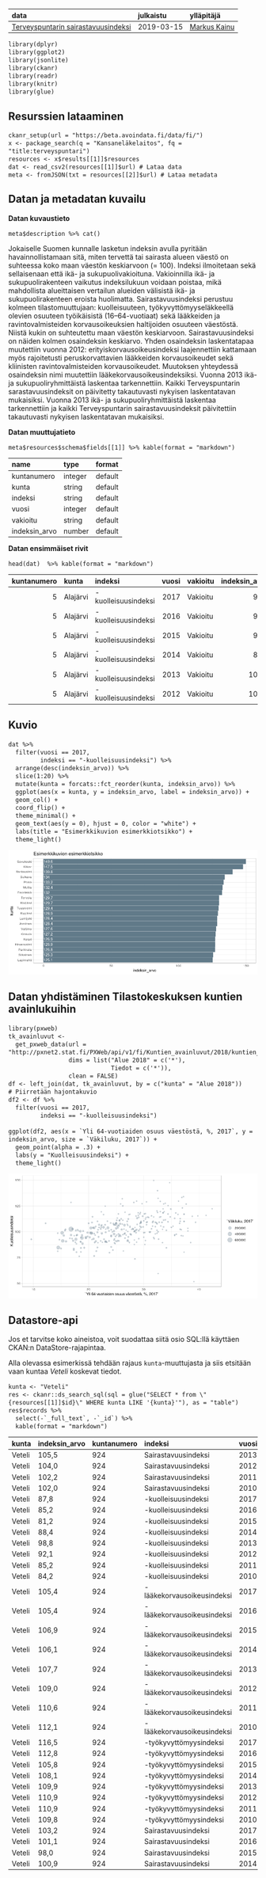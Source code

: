 <table>
<thead>
<tr class="header">
<th style="text-align: left;">data</th>
<th style="text-align: left;">julkaistu</th>
<th style="text-align: left;">ylläpitäjä</th>
</tr>
</thead>
<tbody>
<tr class="odd">
<td style="text-align: left;"><a href='https://beta.avoindata.fi/data/fi/dataset/terveyspuntarin-sairastavuusindeksi'>Terveyspuntarin sairastavuusindeksi</a></td>
<td style="text-align: left;">2019-03-15</td>
<td style="text-align: left;"><a href='mailto:markus.kainu@kela.fi'>Markus Kainu</a></td>
</tr>
</tbody>
</table>

    library(dplyr)
    library(ggplot2)
    library(jsonlite)
    library(ckanr)
    library(readr)
    library(knitr)
    library(glue)

Resurssien lataaminen
---------------------

    ckanr_setup(url = "https://beta.avoindata.fi/data/fi/")
    x <- package_search(q = "Kansaneläkelaitos", fq = "title:terveyspuntari")
    resources <- x$results[[1]]$resources
    dat <- read_csv2(resources[[1]]$url) # Lataa data
    meta <- fromJSON(txt = resources[[2]]$url) # Lataa metadata

Datan ja metadatan kuvailu
--------------------------

**Datan kuvaustieto**

    meta$description %>% cat()

Jokaiselle Suomen kunnalle lasketun indeksin avulla pyritään
havainnollistamaan sitä, miten tervettä tai sairasta alueen väestö on
suhteessa koko maan väestön keskiarvoon (= 100). Indeksi ilmoitetaan
sekä sellaisenaan että ikä- ja sukupuolivakioituna. Vakioinnilla ikä- ja
sukupuolirakenteen vaikutus indeksilukuun voidaan poistaa, mikä
mahdollista alueittaisen vertailun alueiden välisistä ikä- ja
sukupuolirakenteen eroista huolimatta. Sairastavuusindeksi perustuu
kolmeen tilastomuuttujaan: kuolleisuuteen, työkyvyttömyyseläkkeellä
olevien osuuteen työikäisistä (16–64-vuotiaat) sekä lääkkeiden ja
ravintovalmisteiden korvausoikeuksien haltijoiden osuuteen väestöstä.
Niistä kukin on suhteutettu maan väestön keskiarvoon.
Sairastavuusindeksi on näiden kolmen osaindeksin keskiarvo. Yhden
osaindeksin laskentatapaa muutettiin vuonna 2012:
erityiskorvausoikeusindeksi laajennettiin kattamaan myös rajoitetusti
peruskorvattavien lääkkeiden korvausoikeudet sekä kliinisten
ravintovalmisteiden korvausoikeudet. Muutoksen yhteydessä osaindeksin
nimi muutettiin lääkekorvausoikeusindeksiksi. Vuonna 2013 ikä- ja
sukupuoliryhmittäistä laskentaa tarkennettiin. Kaikki Terveyspuntarin
sarastavuusindeksit on päivitetty takautuvasti nykyisen laskentatavan
mukaisiksi. Vuonna 2013 ikä- ja sukupuoliryhmittäistä laskentaa
tarkennettiin ja kaikki Terveyspuntarin sairastavuusindeksit
päivitettiin takautuvasti nykyisen laskentatavan mukaisiksi.

**Datan muuttujatieto**

    meta$resources$schema$fields[[1]] %>% kable(format = "markdown")

<table>
<thead>
<tr class="header">
<th style="text-align: left;">name</th>
<th style="text-align: left;">type</th>
<th style="text-align: left;">format</th>
</tr>
</thead>
<tbody>
<tr class="odd">
<td style="text-align: left;">kuntanumero</td>
<td style="text-align: left;">integer</td>
<td style="text-align: left;">default</td>
</tr>
<tr class="even">
<td style="text-align: left;">kunta</td>
<td style="text-align: left;">string</td>
<td style="text-align: left;">default</td>
</tr>
<tr class="odd">
<td style="text-align: left;">indeksi</td>
<td style="text-align: left;">string</td>
<td style="text-align: left;">default</td>
</tr>
<tr class="even">
<td style="text-align: left;">vuosi</td>
<td style="text-align: left;">integer</td>
<td style="text-align: left;">default</td>
</tr>
<tr class="odd">
<td style="text-align: left;">vakioitu</td>
<td style="text-align: left;">string</td>
<td style="text-align: left;">default</td>
</tr>
<tr class="even">
<td style="text-align: left;">indeksin_arvo</td>
<td style="text-align: left;">number</td>
<td style="text-align: left;">default</td>
</tr>
</tbody>
</table>

**Datan ensimmäiset rivit**

    head(dat)  %>% kable(format = "markdown")

<table>
<thead>
<tr class="header">
<th style="text-align: right;">kuntanumero</th>
<th style="text-align: left;">kunta</th>
<th style="text-align: left;">indeksi</th>
<th style="text-align: right;">vuosi</th>
<th style="text-align: left;">vakioitu</th>
<th style="text-align: right;">indeksin_arvo</th>
</tr>
</thead>
<tbody>
<tr class="odd">
<td style="text-align: right;">5</td>
<td style="text-align: left;">Alajärvi</td>
<td style="text-align: left;">-kuolleisuusindeksi</td>
<td style="text-align: right;">2017</td>
<td style="text-align: left;">Vakioitu</td>
<td style="text-align: right;">93.8</td>
</tr>
<tr class="even">
<td style="text-align: right;">5</td>
<td style="text-align: left;">Alajärvi</td>
<td style="text-align: left;">-kuolleisuusindeksi</td>
<td style="text-align: right;">2016</td>
<td style="text-align: left;">Vakioitu</td>
<td style="text-align: right;">91.9</td>
</tr>
<tr class="odd">
<td style="text-align: right;">5</td>
<td style="text-align: left;">Alajärvi</td>
<td style="text-align: left;">-kuolleisuusindeksi</td>
<td style="text-align: right;">2015</td>
<td style="text-align: left;">Vakioitu</td>
<td style="text-align: right;">92.9</td>
</tr>
<tr class="even">
<td style="text-align: right;">5</td>
<td style="text-align: left;">Alajärvi</td>
<td style="text-align: left;">-kuolleisuusindeksi</td>
<td style="text-align: right;">2014</td>
<td style="text-align: left;">Vakioitu</td>
<td style="text-align: right;">89.5</td>
</tr>
<tr class="odd">
<td style="text-align: right;">5</td>
<td style="text-align: left;">Alajärvi</td>
<td style="text-align: left;">-kuolleisuusindeksi</td>
<td style="text-align: right;">2013</td>
<td style="text-align: left;">Vakioitu</td>
<td style="text-align: right;">102.7</td>
</tr>
<tr class="even">
<td style="text-align: right;">5</td>
<td style="text-align: left;">Alajärvi</td>
<td style="text-align: left;">-kuolleisuusindeksi</td>
<td style="text-align: right;">2012</td>
<td style="text-align: left;">Vakioitu</td>
<td style="text-align: right;">104.7</td>
</tr>
</tbody>
</table>

Kuvio
-----

    dat %>% 
      filter(vuosi == 2017,
             indeksi == "-kuolleisuusindeksi") %>% 
      arrange(desc(indeksin_arvo)) %>% 
      slice(1:20) %>% 
      mutate(kunta = forcats::fct_reorder(kunta, indeksin_arvo)) %>% 
      ggplot(aes(x = kunta, y = indeksin_arvo, label = indeksin_arvo)) + 
      geom_col() + 
      coord_flip() + 
      theme_minimal() +
      geom_text(aes(y = 0), hjust = 0, color = "white") +
      labs(title = "Esimerkkikuvion esimerkkiotsikko") +
      theme_light()

![](esimerkki_R_files/figure-markdown_strict/kuva1-1.png)

Datan yhdistäminen Tilastokeskuksen kuntien avainlukuihin
---------------------------------------------------------

    library(pxweb)
    tk_avainluvut <- 
      get_pxweb_data(url = "http://pxnet2.stat.fi/PXWeb/api/v1/fi/Kuntien_avainluvut/2018/kuntien_avainluvut_2018_viimeisin.px",
                     dims = list("Alue 2018" = c('*'),
                                 Tiedot = c('*')),
                     clean = FALSE)
    df <- left_join(dat, tk_avainluvut, by = c("kunta" = "Alue 2018"))
    # Piirretään hajontakuvio
    df2 <- df %>% 
      filter(vuosi == 2017,
             indeksi == "-kuolleisuusindeksi") 

    ggplot(df2, aes(x = `Yli 64-vuotiaiden osuus väestöstä, %, 2017`, y = indeksin_arvo, size = `Väkiluku, 2017`)) + 
      geom_point(alpha = .3) +
      labs(y = "Kuolleisuusindeksi") + 
      theme_light()

![](esimerkki_R_files/figure-markdown_strict/join-1.png)

Datastore-api
-------------

Jos et tarvitse koko aineistoa, voit suodattaa siitä osio SQL:llä
käyttäen CKAN:n DataStore-rajapintaa.

Alla olevassa esimerkissä tehdään rajaus `kunta`-muuttujasta ja siis
etsitään vaan kuntaa *Veteli* koskevat tiedot.

    kunta <- "Veteli"
    res <- ckanr::ds_search_sql(sql = glue("SELECT * from \"{resources[[1]]$id}\" WHERE kunta LIKE '{kunta}'"), as = "table")
    res$records %>% 
      select(-`_full_text`, -`_id`) %>% 
      kable(format = "markdown")

<table>
<thead>
<tr class="header">
<th style="text-align: left;">kunta</th>
<th style="text-align: left;">indeksin_arvo</th>
<th style="text-align: left;">kuntanumero</th>
<th style="text-align: left;">indeksi</th>
<th style="text-align: left;">vuosi</th>
<th style="text-align: left;">vakioitu</th>
</tr>
</thead>
<tbody>
<tr class="odd">
<td style="text-align: left;">Veteli</td>
<td style="text-align: left;">105,5</td>
<td style="text-align: left;">924</td>
<td style="text-align: left;">Sairastavuusindeksi</td>
<td style="text-align: left;">2013</td>
<td style="text-align: left;">Vakioitu</td>
</tr>
<tr class="even">
<td style="text-align: left;">Veteli</td>
<td style="text-align: left;">104,0</td>
<td style="text-align: left;">924</td>
<td style="text-align: left;">Sairastavuusindeksi</td>
<td style="text-align: left;">2012</td>
<td style="text-align: left;">Vakioitu</td>
</tr>
<tr class="odd">
<td style="text-align: left;">Veteli</td>
<td style="text-align: left;">102,2</td>
<td style="text-align: left;">924</td>
<td style="text-align: left;">Sairastavuusindeksi</td>
<td style="text-align: left;">2011</td>
<td style="text-align: left;">Vakioitu</td>
</tr>
<tr class="even">
<td style="text-align: left;">Veteli</td>
<td style="text-align: left;">102,0</td>
<td style="text-align: left;">924</td>
<td style="text-align: left;">Sairastavuusindeksi</td>
<td style="text-align: left;">2010</td>
<td style="text-align: left;">Vakioitu</td>
</tr>
<tr class="odd">
<td style="text-align: left;">Veteli</td>
<td style="text-align: left;">87,8</td>
<td style="text-align: left;">924</td>
<td style="text-align: left;">-kuolleisuusindeksi</td>
<td style="text-align: left;">2017</td>
<td style="text-align: left;">Vakioitu</td>
</tr>
<tr class="even">
<td style="text-align: left;">Veteli</td>
<td style="text-align: left;">85,2</td>
<td style="text-align: left;">924</td>
<td style="text-align: left;">-kuolleisuusindeksi</td>
<td style="text-align: left;">2016</td>
<td style="text-align: left;">Vakioitu</td>
</tr>
<tr class="odd">
<td style="text-align: left;">Veteli</td>
<td style="text-align: left;">81,2</td>
<td style="text-align: left;">924</td>
<td style="text-align: left;">-kuolleisuusindeksi</td>
<td style="text-align: left;">2015</td>
<td style="text-align: left;">Vakioitu</td>
</tr>
<tr class="even">
<td style="text-align: left;">Veteli</td>
<td style="text-align: left;">88,4</td>
<td style="text-align: left;">924</td>
<td style="text-align: left;">-kuolleisuusindeksi</td>
<td style="text-align: left;">2014</td>
<td style="text-align: left;">Vakioitu</td>
</tr>
<tr class="odd">
<td style="text-align: left;">Veteli</td>
<td style="text-align: left;">98,8</td>
<td style="text-align: left;">924</td>
<td style="text-align: left;">-kuolleisuusindeksi</td>
<td style="text-align: left;">2013</td>
<td style="text-align: left;">Vakioitu</td>
</tr>
<tr class="even">
<td style="text-align: left;">Veteli</td>
<td style="text-align: left;">92,1</td>
<td style="text-align: left;">924</td>
<td style="text-align: left;">-kuolleisuusindeksi</td>
<td style="text-align: left;">2012</td>
<td style="text-align: left;">Vakioitu</td>
</tr>
<tr class="odd">
<td style="text-align: left;">Veteli</td>
<td style="text-align: left;">85,2</td>
<td style="text-align: left;">924</td>
<td style="text-align: left;">-kuolleisuusindeksi</td>
<td style="text-align: left;">2011</td>
<td style="text-align: left;">Vakioitu</td>
</tr>
<tr class="even">
<td style="text-align: left;">Veteli</td>
<td style="text-align: left;">84,2</td>
<td style="text-align: left;">924</td>
<td style="text-align: left;">-kuolleisuusindeksi</td>
<td style="text-align: left;">2010</td>
<td style="text-align: left;">Vakioitu</td>
</tr>
<tr class="odd">
<td style="text-align: left;">Veteli</td>
<td style="text-align: left;">105,4</td>
<td style="text-align: left;">924</td>
<td style="text-align: left;">-lääkekorvausoikeusindeksi</td>
<td style="text-align: left;">2017</td>
<td style="text-align: left;">Vakioitu</td>
</tr>
<tr class="even">
<td style="text-align: left;">Veteli</td>
<td style="text-align: left;">105,4</td>
<td style="text-align: left;">924</td>
<td style="text-align: left;">-lääkekorvausoikeusindeksi</td>
<td style="text-align: left;">2016</td>
<td style="text-align: left;">Vakioitu</td>
</tr>
<tr class="odd">
<td style="text-align: left;">Veteli</td>
<td style="text-align: left;">106,9</td>
<td style="text-align: left;">924</td>
<td style="text-align: left;">-lääkekorvausoikeusindeksi</td>
<td style="text-align: left;">2015</td>
<td style="text-align: left;">Vakioitu</td>
</tr>
<tr class="even">
<td style="text-align: left;">Veteli</td>
<td style="text-align: left;">106,1</td>
<td style="text-align: left;">924</td>
<td style="text-align: left;">-lääkekorvausoikeusindeksi</td>
<td style="text-align: left;">2014</td>
<td style="text-align: left;">Vakioitu</td>
</tr>
<tr class="odd">
<td style="text-align: left;">Veteli</td>
<td style="text-align: left;">107,7</td>
<td style="text-align: left;">924</td>
<td style="text-align: left;">-lääkekorvausoikeusindeksi</td>
<td style="text-align: left;">2013</td>
<td style="text-align: left;">Vakioitu</td>
</tr>
<tr class="even">
<td style="text-align: left;">Veteli</td>
<td style="text-align: left;">109,0</td>
<td style="text-align: left;">924</td>
<td style="text-align: left;">-lääkekorvausoikeusindeksi</td>
<td style="text-align: left;">2012</td>
<td style="text-align: left;">Vakioitu</td>
</tr>
<tr class="odd">
<td style="text-align: left;">Veteli</td>
<td style="text-align: left;">110,6</td>
<td style="text-align: left;">924</td>
<td style="text-align: left;">-lääkekorvausoikeusindeksi</td>
<td style="text-align: left;">2011</td>
<td style="text-align: left;">Vakioitu</td>
</tr>
<tr class="even">
<td style="text-align: left;">Veteli</td>
<td style="text-align: left;">112,1</td>
<td style="text-align: left;">924</td>
<td style="text-align: left;">-lääkekorvausoikeusindeksi</td>
<td style="text-align: left;">2010</td>
<td style="text-align: left;">Vakioitu</td>
</tr>
<tr class="odd">
<td style="text-align: left;">Veteli</td>
<td style="text-align: left;">116,5</td>
<td style="text-align: left;">924</td>
<td style="text-align: left;">-työkyvyttömyysindeksi</td>
<td style="text-align: left;">2017</td>
<td style="text-align: left;">Vakioitu</td>
</tr>
<tr class="even">
<td style="text-align: left;">Veteli</td>
<td style="text-align: left;">112,8</td>
<td style="text-align: left;">924</td>
<td style="text-align: left;">-työkyvyttömyysindeksi</td>
<td style="text-align: left;">2016</td>
<td style="text-align: left;">Vakioitu</td>
</tr>
<tr class="odd">
<td style="text-align: left;">Veteli</td>
<td style="text-align: left;">105,8</td>
<td style="text-align: left;">924</td>
<td style="text-align: left;">-työkyvyttömyysindeksi</td>
<td style="text-align: left;">2015</td>
<td style="text-align: left;">Vakioitu</td>
</tr>
<tr class="even">
<td style="text-align: left;">Veteli</td>
<td style="text-align: left;">108,1</td>
<td style="text-align: left;">924</td>
<td style="text-align: left;">-työkyvyttömyysindeksi</td>
<td style="text-align: left;">2014</td>
<td style="text-align: left;">Vakioitu</td>
</tr>
<tr class="odd">
<td style="text-align: left;">Veteli</td>
<td style="text-align: left;">109,9</td>
<td style="text-align: left;">924</td>
<td style="text-align: left;">-työkyvyttömyysindeksi</td>
<td style="text-align: left;">2013</td>
<td style="text-align: left;">Vakioitu</td>
</tr>
<tr class="even">
<td style="text-align: left;">Veteli</td>
<td style="text-align: left;">110,9</td>
<td style="text-align: left;">924</td>
<td style="text-align: left;">-työkyvyttömyysindeksi</td>
<td style="text-align: left;">2012</td>
<td style="text-align: left;">Vakioitu</td>
</tr>
<tr class="odd">
<td style="text-align: left;">Veteli</td>
<td style="text-align: left;">110,9</td>
<td style="text-align: left;">924</td>
<td style="text-align: left;">-työkyvyttömyysindeksi</td>
<td style="text-align: left;">2011</td>
<td style="text-align: left;">Vakioitu</td>
</tr>
<tr class="even">
<td style="text-align: left;">Veteli</td>
<td style="text-align: left;">109,8</td>
<td style="text-align: left;">924</td>
<td style="text-align: left;">-työkyvyttömyysindeksi</td>
<td style="text-align: left;">2010</td>
<td style="text-align: left;">Vakioitu</td>
</tr>
<tr class="odd">
<td style="text-align: left;">Veteli</td>
<td style="text-align: left;">103,2</td>
<td style="text-align: left;">924</td>
<td style="text-align: left;">Sairastavuusindeksi</td>
<td style="text-align: left;">2017</td>
<td style="text-align: left;">Vakioitu</td>
</tr>
<tr class="even">
<td style="text-align: left;">Veteli</td>
<td style="text-align: left;">101,1</td>
<td style="text-align: left;">924</td>
<td style="text-align: left;">Sairastavuusindeksi</td>
<td style="text-align: left;">2016</td>
<td style="text-align: left;">Vakioitu</td>
</tr>
<tr class="odd">
<td style="text-align: left;">Veteli</td>
<td style="text-align: left;">98,0</td>
<td style="text-align: left;">924</td>
<td style="text-align: left;">Sairastavuusindeksi</td>
<td style="text-align: left;">2015</td>
<td style="text-align: left;">Vakioitu</td>
</tr>
<tr class="even">
<td style="text-align: left;">Veteli</td>
<td style="text-align: left;">100,9</td>
<td style="text-align: left;">924</td>
<td style="text-align: left;">Sairastavuusindeksi</td>
<td style="text-align: left;">2014</td>
<td style="text-align: left;">Vakioitu</td>
</tr>
</tbody>
</table>
